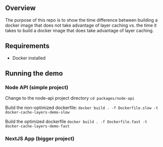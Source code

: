 ## Overview

The purpose of this repo is to show the time difference between building a docker image that does not take advantage of layer caching vs. the time it takes to build a docker image that does take advantage of layer caching.

## Requirements

- Docker installed

## Running the demo

### Node API (simple project)

Change to the node-api project directory
`cd packages/node-api`

Build the non-optimized dockerfile:
`docker build . -f Dockerfile.slow -t docker-cache-layers-demo-slow`

Build the optimized dockerfile
`docker build . -f Dockerfile.fast -t docker-cache-layers-demo-fast`

### NextJS App (bigger project)